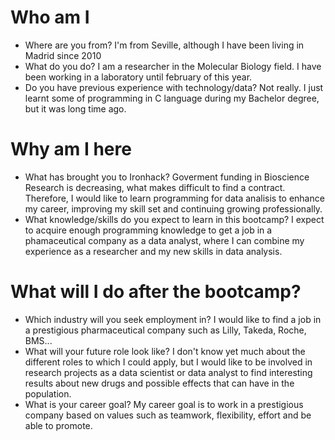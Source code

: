 # Who am I

* Where are you from?
I'm from Seville, although I have been living in Madrid since 2010
* What do you do?
I am a researcher in the Molecular Biology field. I have been working in a laboratory until february of this year.
* Do you have previous experience with technology/data?
Not really. I just learnt some of programming in C language during my Bachelor degree, but it was long time ago.

# Why am I here

* What has brought you to Ironhack?
Goverment funding in Bioscience Research is decreasing, what makes difficult to find a contract. Therefore, I would like to learn programming for data analisis to enhance my career, improving my skill set and continuing growing professionally.
* What knowledge/skills do you expect to learn in this bootcamp?
I expect to acquire enough programming knowledge to get a job in a phamaceutical company as a data analyst, where I can combine my experience as a researcher and my new skills in data analysis.

# What will I do after the bootcamp?

* Which industry will you seek employment in?
I would like to find a job in a prestigious pharmaceutical company such as Lilly, Takeda, Roche, BMS...
* What will your future role look like?
I don't know yet much about the different roles to which I could apply, but I would like to be involved in research projects as a data scientist or data analyst to find interesting results about new drugs and possible effects that can have in the population. 
* What is your career goal?
My career goal is to work in a prestigious company based on values such as teamwork, flexibility, effort and be able to promote.

